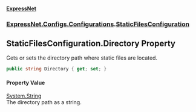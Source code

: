#### [ExpressNet](ExpressNet.md 'ExpressNet')
### [ExpressNet.Configs.Configurations](ExpressNet.Configs.Configurations.md 'ExpressNet.Configs.Configurations').[StaticFilesConfiguration](ExpressNet.Configs.Configurations.StaticFilesConfiguration.md 'ExpressNet.Configs.Configurations.StaticFilesConfiguration')

## StaticFilesConfiguration.Directory Property

Gets or sets the directory path where static files are located.

```csharp
public string Directory { get; set; }
```

#### Property Value
[System.String](https://docs.microsoft.com/en-us/dotnet/api/System.String 'System.String')  
The directory path as a string.